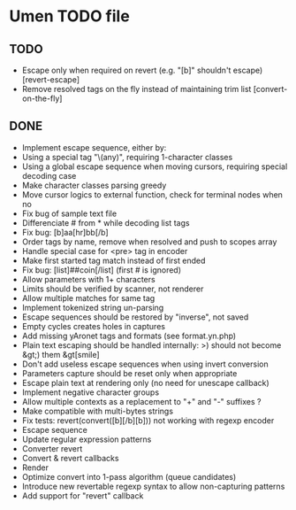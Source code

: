 Umen TODO file
==============

TODO
----

- Escape only when required on revert (e.g. "[b]" shouldn't escape) [revert-escape]
- Remove resolved tags on the fly instead of maintaining trim list [convert-on-the-fly]

DONE
----

- Implement escape sequence, either by:
- Using a special tag "\\(any)", requiring 1-character classes
- Using a global escape sequence when moving cursors, requiring special decoding case
- Make character classes parsing greedy
- Move cursor logics to external function, check for terminal nodes when no
- Fix bug of sample text file
- Differenciate # from * while decoding list tags
- Fix bug: [b]aa[hr]bb[/b]
- Order tags by name, remove when resolved and push to scopes array
- Handle special case for &lt;pre&gt; tag in encoder
- Make first started tag match instead of first ended
- Fix bug: [list]##coin[/list] (first # is ignored)
- Allow parameters with 1+ characters
- Limits should be verified by scanner, not renderer
- Allow multiple matches for same tag
- Implement tokenized string un-parsing
- Escape sequences should be restored by "inverse", not saved
- Empty cycles creates holes in captures
- Add missing yAronet tags and formats (see format.yn.php)
- Plain text escaping should be handled internally: &gt;) should not become &amp;gt;) them &amp;gt[smile]
- Don't add useless escape sequences when using invert conversion
- Parameters capture should be reset only when appropriate
- Escape plain text at rendering only (no need for unescape callback)
- Implement negative character groups
- Allow multiple contexts as a replacement to "+" and "-" suffixes ?
- Make compatible with multi-bytes strings
- Fix tests: revert(convert([b][/b][b])) not working with regexp encoder
- Escape sequence
- Update regular expression patterns
- Converter revert
- Convert & revert callbacks
- Render
- Optimize convert into 1-pass algorithm (queue candidates)
- Introduce new revertable regexp syntax to allow non-capturing patterns
- Add support for "revert" callback

